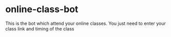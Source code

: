 # online-class-bot
This is the bot which attend your online classes. You just need to enter your class link and timing of the class  

